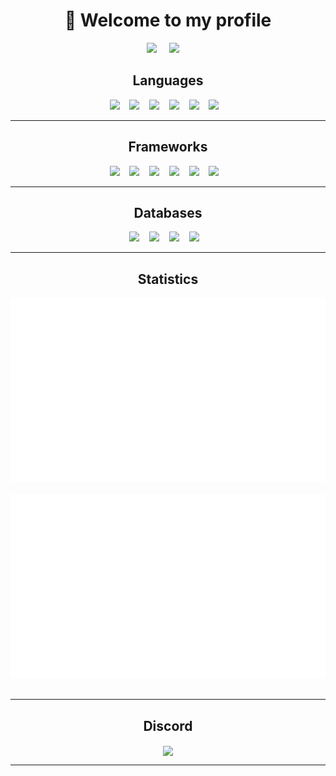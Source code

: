 <h1 align="center"> 👋 Welcome to my profile</h2>
<p align="center">
  <a target="_blank"href="https://discord.com/users/318272839918813184/"><img src="https://img.shields.io/badge/Discord-%235865F2.svg?style=for-the-badge&logo=discord&logoColor=white" /></a>&nbsp;&nbsp;&nbsp;&nbsp;
  <a href="mailto:didntpot@protonmail.com?subject=Hello,%20From%20Github"><img src="https://img.shields.io/badge/ProtonMail-8B89CC?style=for-the-badge&logo=protonmail&logoColor=white" /></a>&nbsp;&nbsp;&nbsp;&nbsp;
</p>

<h2 align="center"> Languages</h2>
<p align="center">
  <img src="https://img.shields.io/badge/c%23-%23239120.svg?style=for-the-badge&logo=c-sharp&logoColor=white" />&nbsp;&nbsp;&nbsp;
  <img src="https://img.shields.io/badge/go-%2300ADD8.svg?style=for-the-badge&logo=go&logoColor=white" />&nbsp;&nbsp;&nbsp;
  <img src="https://img.shields.io/badge/java-%23ED8B00.svg?style=for-the-badge&logo=openjdk&logoColor=white" />&nbsp;&nbsp;&nbsp;
  <img src="https://img.shields.io/badge/javascript-%23323330.svg?style=for-the-badge&logo=javascript&logoColor=%23F7DF1E" />&nbsp;&nbsp;&nbsp;
  <img src="https://img.shields.io/badge/typescript-%23007ACC.svg?style=for-the-badge&logo=typescript&logoColor=white" />&nbsp;&nbsp;&nbsp;
  <img src="https://img.shields.io/badge/php-%23777BB4.svg?style=for-the-badge&logo=php&logoColor=white" />&nbsp;&nbsp;&nbsp;
</p>
<hr>

<h2 align="center"> Frameworks</h2>
<p align="center">
  <img src="https://img.shields.io/badge/.NET-5C2D91?style=for-the-badge&logo=.net&logoColor=white" />&nbsp;&nbsp;&nbsp;
  <img src="https://img.shields.io/badge/Electron-191970?style=for-the-badge&logo=Electron&logoColor=white" />&nbsp;&nbsp;&nbsp;
  <img src="https://img.shields.io/badge/Flutter-%2302569B.svg?style=for-the-badge&logo=Flutter&logoColor=white" />&nbsp;&nbsp;&nbsp;
  <img src="https://img.shields.io/badge/NPM-%23CB3837.svg?style=for-the-badge&logo=npm&logoColor=white" />&nbsp;&nbsp;&nbsp;
  <img src="https://img.shields.io/badge/node.js-6DA55F?style=for-the-badge&logo=node.js&logoColor=white" />&nbsp;&nbsp;&nbsp;
  <img src="https://img.shields.io/badge/tailwindcss-%2338B2AC.svg?style=for-the-badge&logo=tailwind-css&logoColor=white" />&nbsp;&nbsp;&nbsp;
</p>
<hr>

<h2 align="center"> Databases</h2>
<p align="center">
  <img src="https://img.shields.io/badge/MongoDB-%234ea94b.svg?style=for-the-badge&logo=mongodb&logoColor=white" />&nbsp;&nbsp;&nbsp;
  <img src="https://img.shields.io/badge/mysql-%2300f.svg?style=for-the-badge&logo=mysql&logoColor=white" />&nbsp;&nbsp;&nbsp;
  <img src="https://img.shields.io/badge/sqlite-%2307405e.svg?style=for-the-badge&logo=sqlite&logoColor=white" />&nbsp;&nbsp;&nbsp;
  <img src="https://img.shields.io/badge/redis-%23DD0031.svg?style=for-the-badge&logo=redis&logoColor=white" />&nbsp;&nbsp;&nbsp;
</p>
<hr>

<h2 align="center"> Statistics</h2>
<p align="center">
  <img src="https://github.com/didntpot/didntpot/blob/master/generated/overview.svg#gh-dark-mode-only" />&nbsp;&nbsp;&nbsp;
  <img src="https://github.com/didntpot/didntpot/blob/master/generated/languages.svg#gh-dark-mode-only" />&nbsp;&nbsp;&nbsp;
</p>
<hr>

<h2 align="center"> Discord</h2>
<p align="center">
  <a href="https://discord.com/users/573826140976840714">
    <img src="https://lanyard-profile-readme.vercel.app/api/573826140976840714" align="center" />
  </a>
</p>
<hr>
